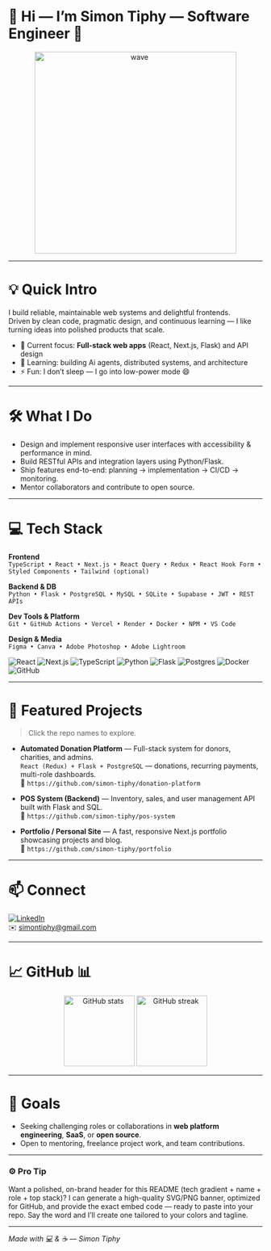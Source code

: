 # 👋 Hi — I’m Simon Tiphy — Software Engineer 🚀
<p align="center">
  <img src="https://i.pinimg.com/originals/36/e4/d0/36e4d0b856694fc471344b644a1dd6e4.gif" alt="wave" width="400" />
</p>

---

# 💡 Quick Intro
I build reliable, maintainable web systems and delightful frontends.  
Driven by clean code, pragmatic design, and continuous learning — I like turning ideas into polished products that scale.

- 🔭 Current focus: **Full-stack web apps** (React, Next.js, Flask) and API design  
- 🌱 Learning: building Ai agents, distributed systems, and architecture  
- ⚡ Fun: I don’t sleep — I go into low-power mode 😄

---

# 🛠 What I Do
- Design and implement responsive user interfaces with accessibility & performance in mind.  
- Build RESTful APIs and integration layers using Python/Flask.  
- Ship features end-to-end: planning → implementation → CI/CD → monitoring.  
- Mentor collaborators and contribute to open source.

---

# 💻 Tech Stack

**Frontend**  
`TypeScript • React • Next.js • React Query • Redux • React Hook Form • Styled Components • Tailwind (optional)`

**Backend & DB**  
`Python • Flask • PostgreSQL • MySQL • SQLite • Supabase • JWT • REST APIs`

**Dev Tools & Platform**  
`Git • GitHub Actions • Vercel • Render • Docker • NPM • VS Code`

**Design & Media**  
`Figma • Canva • Adobe Photoshop • Adobe Lightroom`

<p>
  <!-- compact badges -->
  <img src="https://img.shields.io/badge/React-%2361DAFB.svg?style=flat-square&logo=react&logoColor=white" alt="React"/>
  <img src="https://img.shields.io/badge/Next.js-black.svg?style=flat-square&logo=next.js" alt="Next.js"/>
  <img src="https://img.shields.io/badge/TypeScript-%23007ACC.svg?style=flat-square&logo=typescript" alt="TypeScript"/>
  <img src="https://img.shields.io/badge/Python-%233776AB.svg?style=flat-square&logo=python" alt="Python"/>
  <img src="https://img.shields.io/badge/Flask-000000.svg?style=flat-square&logo=flask" alt="Flask"/>
  <img src="https://img.shields.io/badge/Postgres-%23336791.svg?style=flat-square&logo=postgresql" alt="Postgres"/>
  <img src="https://img.shields.io/badge/Docker-%230db7ed.svg?style=flat-square&logo=docker" alt="Docker"/>
  <img src="https://img.shields.io/badge/GitHub-%23121011.svg?style=flat-square&logo=github" alt="GitHub"/>
</p>

---

# 🚀 Featured Projects
> Click the repo names to explore.

- **Automated Donation Platform** — Full-stack system for donors, charities, and admins.  
  `React (Redux) + Flask + PostgreSQL` — donations, recurring payments, multi-role dashboards.  
  🔗 `https://github.com/simon-tiphy/donation-platform`

- **POS System (Backend)** — Inventory, sales, and user management API built with Flask and SQL.  
  🔗 `https://github.com/simon-tiphy/pos-system`

- **Portfolio / Personal Site** — A fast, responsive Next.js portfolio showcasing projects and blog.  
  🔗 `https://github.com/simon-tiphy/portfolio`
  

---

# 📫 Connect
[![LinkedIn](https://img.shields.io/badge/LinkedIn-%230077B5.svg?style=flat-square&logo=linkedin&logoColor=white)](https://www.linkedin.com/in/simon-tiphy-77357130b/)  
✉️ simontiphy@gmail.com

---

# 📈 GitHub 📊
<p align="center">
  <img src="https://github-readme-stats.vercel.app/api?username=simon-tiphy&show_icons=true&theme=dark&hide_border=true&include_all_commits=true&count_private=true" height="140" alt="GitHub stats"/>
  <img src="https://github-readme-streak-stats.herokuapp.com/?user=simon-tiphy&theme=dark&hide_border=true" height="140" alt="GitHub streak"/>
</p>

---

# 🎯 Goals 
- Seeking challenging roles or collaborations in **web platform engineering**, **SaaS**, or **open source**.  
- Open to mentoring, freelance project work, and team contributions.

---

### ⚙️ Pro Tip
Want a polished, on-brand header for this README (tech gradient + name + role + top stack)? I can generate a high-quality SVG/PNG banner, optimized for GitHub, and provide the exact embed code — ready to paste into your repo. Say the word and I’ll create one tailored to your colors and tagline.


---
*Made with 💻 & ☕ — Simon Tiphy*

